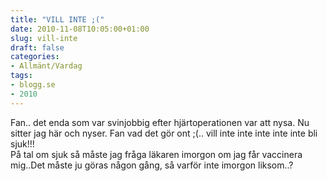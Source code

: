 ```yaml
---
title: "VILL INTE ;("
date: 2010-11-08T10:05:00+01:00
slug: vill-inte
draft: false
categories:
- Allmänt/Vardag
tags:
- blogg.se
- 2010
---
```

Fan.. det enda som var svinjobbig efter hjärtoperationen var att nysa. Nu sitter jag här och nyser. Fan vad det gör ont ;(.. vill inte inte inte inte inte bli sjuk!!!  
På tal om sjuk så måste jag fråga läkaren imorgon om jag får vaccinera mig..Det måste ju göras någon gång, så varför inte imorgon liksom..?
